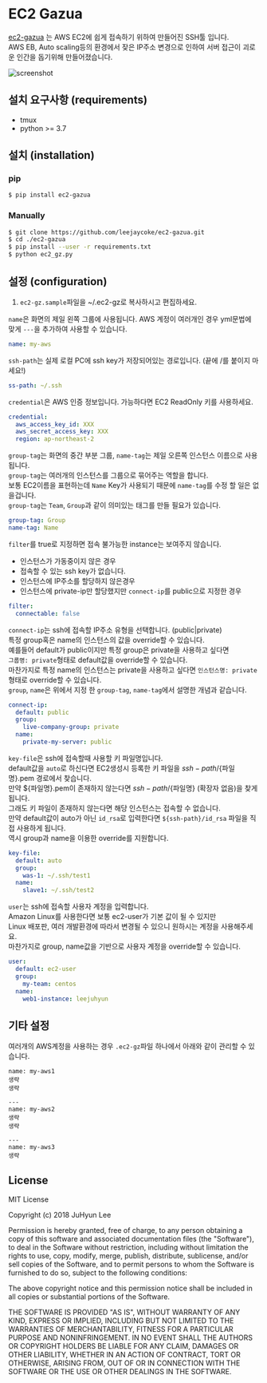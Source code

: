 # EC2 Gazua

[ec2-gazua](https://github.com/leejacyoke/ec2-gazua) 는 AWS EC2에 쉽게 접속하기 위하여 만들어진 SSH툴 입니다.  
AWS EB, Auto scaling등의 환경에서 잦은 IP주소 변경으로 인하여 서버 접근이 괴로운 인간을 돕기위해 만들어졌습니다.

![screenshot](./image/tty.gif)

## 설치 요구사항 (requirements)

- tmux
- python >= 3.7

## 설치 (installation)

### pip

```bash
$ pip install ec2-gazua
```

### Manually

```bash
$ git clone https://github.com/leejaycoke/ec2-gazua.git
$ cd ./ec2-gazua
$ pip install --user -r requirements.txt 
$ python ec2_gz.py
```

## 설정 (configuration)

1. `ec2-gz.sample`파일을 ~/.ec2-gz로 복사하시고 편집하세요.

`name`은 화면의 제일 왼쪽 그룹에 사용됩니다. AWS 계정이 여러개인 경우 yml문법에 맞게 `---`을 추가하여 사용할 수 있습니다.

```yml
name: my-aws
```

`ssh-path`는 실제 로컬 PC에 ssh key가 저장되어있는 경로입니다. (끝에 /를 붙이지 마세요!)

```yml
ss-path: ~/.ssh
```

`credential`은 AWS 인증 정보입니다. 가능하다면 EC2 ReadOnly 키를 사용하세요.

```yml
credential:
  aws_access_key_id: XXX
  aws_secret_access_key: XXX
  region: ap-northeast-2
```

`group-tag`는 화면의 중간 부분 그룹, `name-tag`는 제일 오른쪽 인스턴스 이름으로 사용됩니다.    
`group-tag`는 여러개의 인스턴스를 그룹으로 묶어주는 역할을 합니다.  
보통 EC2이름을 표현하는데 `Name` Key가 사용되기 때문에 `name-tag`를 수정 할 일은 없을겁니다.   
`group-tag`는 `Team`, `Group`과 같이 의미있는 태그를 만들 필요가 있습니다.

```yml
group-tag: Group
name-tag: Name
```

`filter`를 true로 지정하면 접속 불가능한 instance는 보여주지 않습니다.

- 인스턴스가 가동중이지 않은 경우
- 접속할 수 있는 ssh key가 없습니다.
- 인스턴스에 IP주소를 할당하지 않은경우
- 인스턴스에 private-ip만 할당했지만 `connect-ip`를 public으로 지정한 경우

```yml
filter:
  connectable: false
```

`connect-ip`는 ssh에 접속할 IP주소 유형을 선택합니다. (public|private)  
특정 group혹은 name의 인스턴스의 값을 override할 수 있습니다.  
예를들어 default가 public이지만 특정 group은 private을 사용하고 싶다면  
`그룹명: private`형태로 default값을 override할 수 있습니다.  
마찬가지로 특정 name의 인스턴스는 private을 사용하고 싶다면 `인스턴스명: private`형태로 override할 수 있습니다.  
`group`, `name`은 위에서 지정 한 `group-tag`, `name-tag`에서 설명한 개념과 같습니다.  

```yml
connect-ip:
  default: public
  group:
    live-company-group: private
  name:
    private-my-server: public
```

`key-file`은 ssh에 접속할때 사용할 키 파일명입니다.  
default값을 `auto`로 하신다면 EC2생성시 등록한 키 파일을 ${ssh-path}/${파일명}.pem 경로에서 찾습니다.  
만약 ${파일명}.pem이 존재하지 않는다면 ${ssh-path}/${파일명} (확장자 없음)을 찾게됩니다.  
그래도 키 파일이 존재하지 않는다면 해당 인스턴스는 접속할 수 없습니다.  
만약 default값이 auto가 아닌 `id_rsa`로 입력한다면 `${ssh-path}/id_rsa` 파일을 직접 사용하게 됩니다.  
역시 group과 name을 이용한 override를 지원합니다.

```yml
key-file:
  default: auto
  group:
    was-1: ~/.ssh/test1
  name:
    slave1: ~/.ssh/test2
```

`user`는 ssh에 접속할 사용자 계정을 입력합니다.  
Amazon Linux를 사용한다면 보통 ec2-user가 기본 값이 될 수 있지만  
Linux 배포판, 여러 개발환경에 따라서 변경될 수 있으니 원하시는 계정을 사용해주세요.  
마찬가지로 group, name값을 기반으로 사용자 계정을 override할 수 있습니다.  

```yml
user:
  default: ec2-user
  group:
    my-team: centos
  name:
    web1-instance: leejuhyun
```

## 기타 설정

여러개의 AWS계정을 사용하는 경우 `.ec2-gz`파일 하나에서 아래와 같이 관리할 수 있습니다.

```
name: my-aws1
생략
생략

---
name: my-aws2
생략
생략

---
name: my-aws3
생략
```

## License

MIT License

Copyright (c) 2018 JuHyun Lee

Permission is hereby granted, free of charge, to any person obtaining a copy of this software and associated
documentation files (the "Software"), to deal in the Software without restriction, including without limitation the
rights to use, copy, modify, merge, publish, distribute, sublicense, and/or sell copies of the Software, and to permit
persons to whom the Software is furnished to do so, subject to the following conditions:

The above copyright notice and this permission notice shall be included in all copies or substantial portions of the
Software.

THE SOFTWARE IS PROVIDED "AS IS", WITHOUT WARRANTY OF ANY KIND, EXPRESS OR IMPLIED, INCLUDING BUT NOT LIMITED TO THE
WARRANTIES OF MERCHANTABILITY, FITNESS FOR A PARTICULAR PURPOSE AND NONINFRINGEMENT. IN NO EVENT SHALL THE AUTHORS OR
COPYRIGHT HOLDERS BE LIABLE FOR ANY CLAIM, DAMAGES OR OTHER LIABILITY, WHETHER IN AN ACTION OF CONTRACT, TORT OR
OTHERWISE, ARISING FROM, OUT OF OR IN CONNECTION WITH THE SOFTWARE OR THE USE OR OTHER DEALINGS IN THE SOFTWARE.
